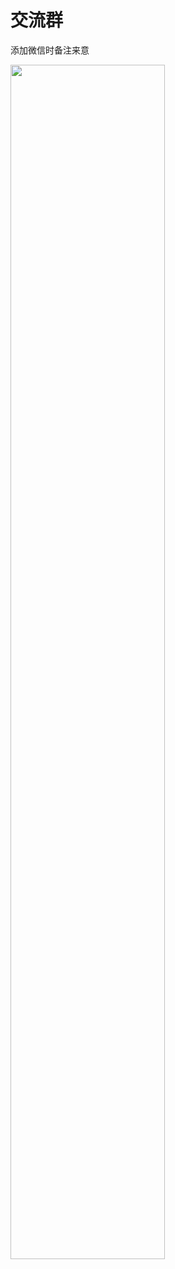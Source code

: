 # 交流群

添加微信时备注来意

<img src="https://cdn.jsdelivr.net/gh/ileostar/picx-images-hosting@master/wx.9gweso1w5s.webp" width="70%"/>
